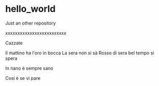 # hello_world
Just an other repository

xxxxxxxxxxxxxxxxxxxxxxxxx

Cazzate

Il mattino ha l'oro in bocca
La sera non si sà
Rosso di sera bel tempo si spera

In nano è sempre sano 

Cosi è se vi pare
